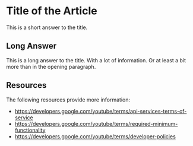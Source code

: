 # Title of the Article

This is a short answer to the title.

## Long Answer

This is a long answer to the title.
With a lot of information.
Or at least a bit more than in the opening paragraph.

## Resources

The following resources provide more information:

- https://developers.google.com/youtube/terms/api-services-terms-of-service
- https://developers.google.com/youtube/terms/required-minimum-functionality
- https://developers.google.com/youtube/terms/developer-policies
